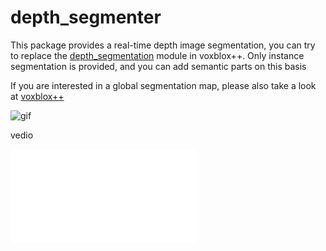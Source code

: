 # depth_segmenter
This package provides a real-time depth image segmentation, you can try to replace the [depth_segmentation](https://github.com/ethz-asl/depth_segmentation) module in voxblox++. Only instance segmentation is provided, and you can add semantic parts on this basis

If you are interested in a global segmentation map, please also take a look at [voxblox++](https://github.com/ethz-asl/voxblox-plusplus)

![gif](https://github.com/bindeer002/depth_segmenter/blob/main/depth_segmenter.gif)

vedio
<iframe src="//player.bilibili.com/player.html?aid=743054178&bvid=BV17k4y1K7wc&cid=1186364641&page=1" scrolling="no" border="0" frameborder="no" framespacing="0" allowfullscreen="true"> </iframe>
